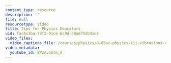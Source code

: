 ```yaml
---
content_type: resource
description: ''
file: null
resourcetype: Video
title: Tips for Physics Educators
uid: fac6c1ba-73f2-91ce-6c9d-40ad753b41e2
video_files:
  video_captions_file: /courses/physics/8-03sc-physics-iii-vibrations-and-waves-fall-2016/instructor-insights/tips-for-physics-educators/8P2AvGGtm_A.vtt
video_metadata:
  youtube_id: 8P2AvGGtm_A
---
```


